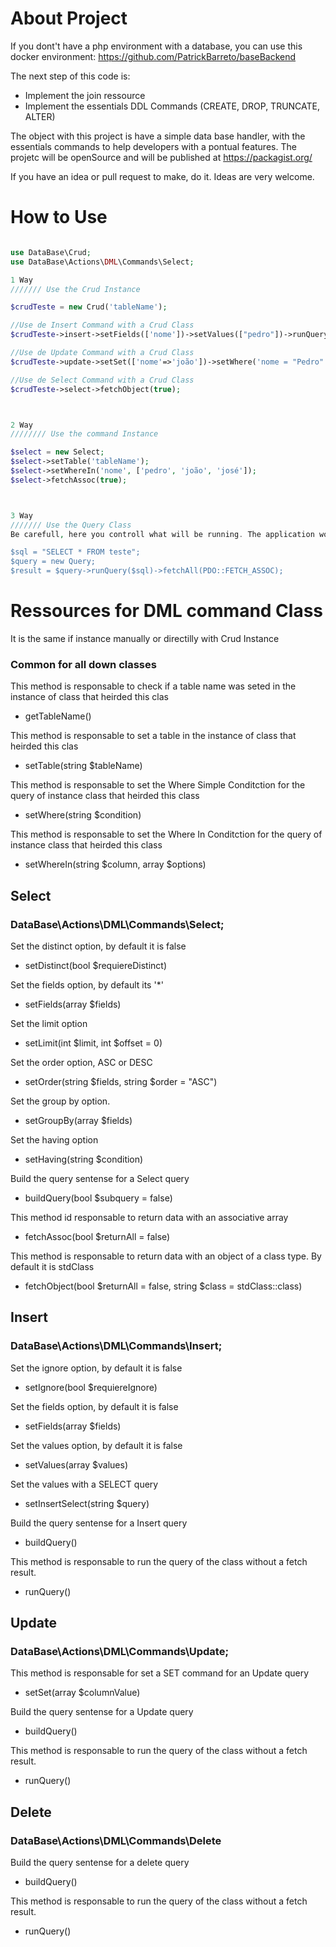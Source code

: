 # About Project
If you dont't have a php environment with a database, you can use this docker environment: 
https://github.com/PatrickBarreto/baseBackend

The next step of this code is:
- Implement the join ressource
- Implement the essentials DDL Commands (CREATE, DROP, TRUNCATE, ALTER)

The object with this project is have a simple data base handler, with the essentials commands to help developers with a pontual features. 
The projetc will be openSource and will be published at https://packagist.org/

If you have an idea or pull request to make, do it. Ideas are very welcome.


# How to Use
```php

use DataBase\Crud;
use DataBase\Actions\DML\Commands\Select;

1 Way
/////// Use the Crud Instance

$crudTeste = new Crud('tableName');

//Use de Insert Command with a Crud Class
$crudTeste->insert->setFields(['nome'])->setValues(["pedro"])->runQuery();

//Use de Update Command with a Crud Class
$crudTeste->update->setSet(['nome'=>'joão'])->setWhere('nome = "Pedro"')->runQuery();

//Use de Select Command with a Crud Class
$crudTeste->select->fetchObject(true);



2 Way
//////// Use the command Instance

$select = new Select;
$select->setTable('tableName');
$select->setWhereIn('nome', ['pedro', 'joão', 'josé']);
$select->fetchAssoc(true);



3 Way
/////// Use the Query Class
Be carefull, here you controll what will be running. The application won't do nothing but execute the query.

$sql = "SELECT * FROM teste";
$query = new Query;
$result = $query->runQuery($sql)->fetchAll(PDO::FETCH_ASSOC);

```



# Ressources for DML command Class
It is the same if instance manually or directilly with Crud Instance


### Common for all down classes
This method is responsable to check if a table name was seted in the instance of class that heirded this clas
  - getTableName()

This method is responsable to set a table in the instance of class that heirded this clas
  - setTable(string $tableName) 

This method is responsable to set the Where Simple Conditction for the query of instance class that heirded this class
  - setWhere(string $condition) 

This method is responsable to set the Where In Conditction for the query of instance class that heirded this class
  - setWhereIn(string $column, array $options) 


## Select
### DataBase\Actions\DML\Commands\Select;
Set the distinct option, by default it is false
  - setDistinct(bool $requiereDistinct)

Set the fields option, by default its '*'
  - setFields(array $fields)

Set the limit option
  - setLimit(int $limit, int $offset = 0)

Set the order option, ASC or DESC
  - setOrder(string $fields, string $order = "ASC")

Set the group by option.
  - setGroupBy(array $fields)

Set the having option
  - setHaving(string $condition)

Build the query sentense for a Select query
  - buildQuery(bool $subquery = false)
 
This method id responsable to return data with an associative array
  - fetchAssoc(bool $returnAll = false)

This method is responsable to return data with an object of a class type. By default it is stdClass
  - fetchObject(bool $returnAll = false, string $class = stdClass::class)



## Insert
### DataBase\Actions\DML\Commands\Insert;

Set the ignore option, by default it is false
  - setIgnore(bool $requiereIgnore)

Set the fields option, by default it is false
  - setFields(array $fields)

Set the values option, by default it is false
  - setValues(array $values)

Set the values with a SELECT query
  - setInsertSelect(string $query)
 
Build the query sentense for a Insert query
  - buildQuery()

This method is responsable to run the query of the class without a fetch result.
  - runQuery()



## Update
### DataBase\Actions\DML\Commands\Update;
This method is responsable for set a SET command for an Update query
  - setSet(array $columnValue)

Build the query sentense for a Update query
  - buildQuery()
 
This method is responsable to run the query of the class without a fetch result.
  - runQuery()


## Delete
### DataBase\Actions\DML\Commands\Delete
Build the query sentense for a delete query
  - buildQuery()

This method is responsable to run the query of the class without a fetch result.
  - runQuery()

